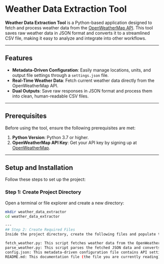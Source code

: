 # Weather Data Extraction Tool  

**Weather Data Extraction Tool** is a Python-based application designed to fetch and process weather data from the [OpenWeatherMap API](https://openweathermap.org/api). This tool saves raw weather data in JSON format and converts it to a streamlined CSV file, making it easy to analyze and integrate into other workflows.  

---

## Features  

- **Metadata-Driven Configuration**: Easily manage locations, units, and output file settings through a `settings.json` file.  
- **Real-Time Weather Data**: Fetch current weather data directly from the OpenWeatherMap API.  
- **Dual Outputs**: Save raw responses in JSON format and process them into clean, human-readable CSV files.  

---

## Prerequisites  

Before using the tool, ensure the following prerequisites are met:  
1. **Python Version**: Python 3.7 or higher.  
2. **OpenWeatherMap API Key**: Get your API key by signing up at [OpenWeatherMap](https://openweathermap.org/api).  

---

## Setup and Installation  

Follow these steps to set up the project:

### Step 1: Create Project Directory  
Open a terminal or file explorer and create a new directory:  
```bash  
mkdir weather_data_extractor  
cd weather_data_extractor  

---
## Step 2: Create Required Files
Inside the project directory, create the following files and populate them with the corresponding code/content:

fetch_weather.py: This script fetches weather data from the OpenWeatherMap API.
parse_weather.py: This script parses the fetched JSON data and converts it into a CSV file.
config.json: This metadata-driven configuration file contains API settings, locations, and output configurations.
README.md: This documentation file (the file you are currently reading).
